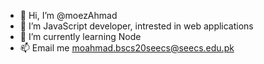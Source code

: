 - 👋 Hi, I’m @moezAhmad
- 👀 I’m JavaScript developer, intrested in web applications
- 🌱 I’m currently learning Node 
- 📫 Email me moahmad.bscs20seecs@seecs.edu.pk  

<!---
moezAhmad/moezAhmad is a ✨ special ✨ repository because its `README.md` (this file) appears on your GitHub profile.
You can click the Preview link to take a look at your changes.
--->
